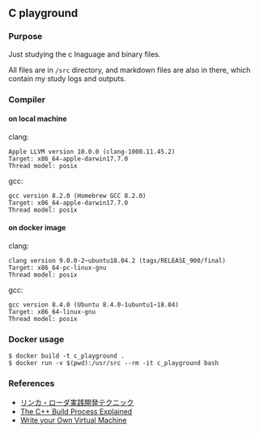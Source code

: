 ## C playground

### Purpose

Just studying the c lnaguage and binary files.

All files are in `/src` directory, and markdown files are also in there, which contain my study logs and outputs.

### Compiler

#### on local machine

clang:

```
Apple LLVM version 10.0.0 (clang-1000.11.45.2)
Target: x86_64-apple-darwin17.7.0
Thread model: posix
```

gcc:

```
gcc version 8.2.0 (Homebrew GCC 8.2.0)
Target: x86_64-apple-darwin17.7.0
Thread model: posix
```

#### on docker image

clang:

```
clang version 9.0.0-2~ubuntu18.04.2 (tags/RELEASE_900/final)
Target: x86_64-pc-linux-gnu
Thread model: posix
```

gcc:

```
gcc version 8.4.0 (Ubuntu 8.4.0-1ubuntu1~18.04)
Target: x86_64-linux-gnu
Thread model: posix
```

### Docker usage

```
$ docker build -t c_playground .
$ docker run -v $(pwd):/usr/src --rm -it c_playground bash
```

### References

- [リンカ・ローダ実践開発テクニック](http://kozos.jp/books/linker_book.html)
- [The C++ Build Process Explained](https://github.com/green7ea/cpp-compilation)
- [Write your Own Virtual Machine](https://justinmeiners.github.io/lc3-vm/)

